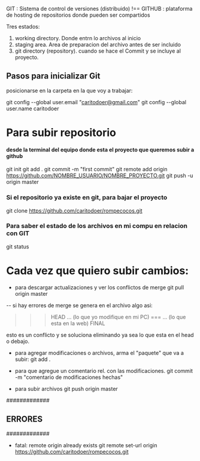 GIT : Sistema de control de versiones (distribuido)
!==
GITHUB : plataforma de hosting de repositorios donde pueden ser compartidos

Tres estados:
1. working directory. Donde entrn lo archivos al inicio
2. staging area. Area de preparacion del archivo antes de ser incluido
3. git directory (repository). cuando se hace el Commit y se incluye al proyecto.


## Pasos para inicializar Git
posicionarse en la carpeta en la que voy a trabajar:

git config --global user.email "caritodoer@gmail.com"
git config --global user.name caritodoer


# Para subir repositorio
#### desde la terminal del equipo donde esta el proyecto que queremos subir a github
git init
git add .
git commit -m "first commit"
git remote add origin https://github.com/NOMBRE_USUARIO/NOMBRE_PROYECTO.git
git push -u origin master

### Si el repositorio ya existe en git, para bajar el proyecto
git clone https://github.com/caritodoer/rompecocos.git

### Para saber el estado de los archivos en mi compu en relacion con GIT
git status

# Cada vez que quiero subir cambios:

* para descargar actualizaciones y ver los conflictos de merge
git pull origin master

-- si hay errores de merge se genera en el archivo algo asi:

>>> HEAD
... (lo que yo modifique en mi PC)
===
... (lo que esta en la web)
>>> FINAL

esto es un conflicto y se soluciona eliminando ya sea lo que esta en el head o debajo.

* para agregar modificaciones o archivos, arma el "paquete" que va a subir:
git add .

* para que agregue un comentario rel. con las modificaciones.
git commit -m "comentario de modificaciones hechas"

* para subir archivos
git push origin master


#############
## ERRORES ##
#############

* fatal: remote origin already exists
git remote set-url origin https://github.com/caritodoer/rompecocos.git

